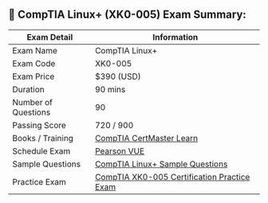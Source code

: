 ## **📝 CompTIA Linux+ (XK0-005) Exam Summary:**

| **Exam Detail**         | **Information**                                           |
|-------------------------|-----------------------------------------------------------|
| Exam Name               | CompTIA Linux+                                            |
| Exam Code               | XK0-005                                                   |
| Exam Price              | $390 (USD)                                                |
| Duration                | 90 mins                                                   |
| Number of Questions     | 90                                                        |
| Passing Score           | 720 / 900                                                 |
| Books / Training        | [CompTIA CertMaster Learn](https://www.comptia.org/en-us/resources/certmaster-training/learn/)                                  |
| Schedule Exam           | [Pearson VUE](https://www.pearsonvue.com/us/en/comptia.html)         |
| Sample Questions        | [CompTIA Linux+ Sample Questions](https://www.edusum.com/comptia/comptia-linux-xk0-005-certification-sample-questions) |
| Practice Exam           | [CompTIA XK0-005 Certification Practice Exam](https://www.edusum.com/comptia/xk0-005-comptia-linux) |

